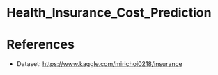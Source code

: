 # Health_Insurance_Cost_Prediction

# References

- Dataset: https://www.kaggle.com/mirichoi0218/insurance
